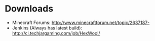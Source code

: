 Downloads
=========

* Minecraft Forums: http://www.minecraftforum.net/topic/2637187-
* Jenkins (Always has latest build): http://ci.techjargaming.com/job/HexWool/

